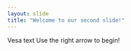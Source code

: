 ```yaml
---
layout: slide
title: "Welcome to our second slide!"
---
```


Vesa text
Use the right arrow to begin!
